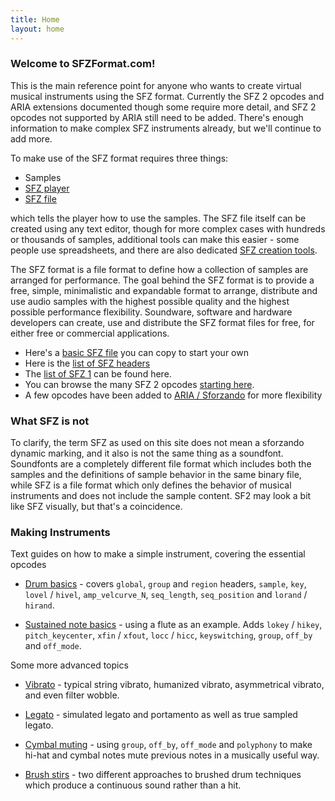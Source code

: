 ```yaml
---
title: Home
layout: home
---
```

### Welcome to SFZFormat.com!

<div markdown="1" class="jumbotron p-4 mb-3">

This is the main reference point for anyone who wants to create virtual musical
instruments using the SFZ format. Currently the SFZ 2 opcodes and ARIA extensions
documented though some require more detail, and SFZ 2 opcodes not supported by
ARIA still need to be added. There's enough information to make complex SFZ
instruments already, but we'll continue to add more.

To make use of the SFZ format requires three things:

- Samples
- [SFZ player]
- [SFZ file]

which tells the player how to use the samples. The SFZ file itself can be created
using any text editor, though for more complex cases with hundreds or thousands
of samples, additional tools can make this easier - some people use spreadsheets,
and there are also dedicated [SFZ creation tools].

The SFZ format is a file format to define how a collection of samples are
arranged for performance. The goal behind the SFZ format is to provide a free,
simple, minimalistic and expandable format to arrange, distribute and use audio
samples with the highest possible quality and the highest possible performance
flexibility. Soundware, software and hardware developers can create, use and
distribute the SFZ format files for free, for either free or commercial applications.

- Here's a [basic SFZ file] you can copy to start your own
- Here is the [list of SFZ headers]
- The [list of SFZ 1] can be found here.
- You can browse the many SFZ 2 opcodes [starting here].
- A few opcodes have been added to [ARIA / Sforzando] for more flexibility
</div>

### What SFZ is not

To clarify, the term SFZ as used on this site does not mean a sforzando dynamic marking,
and it also is not the same thing as a soundfont. Soundfonts are a completely different
file format which includes both the samples and the definitions of sample behavior in the
same binary file, while SFZ is a file format which only defines the behavior of musical
instruments and does not include the sample content. SF2 may look a bit like SFZ visually,
but that's a coincidence.

### Making Instruments

<div markdown="1" class="jumbotron p-4 mb-3">

Text guides on how to make a simple instrument, covering the essential opcodes

- [Drum basics] - covers `global`, `group` and
  `region` headers, `sample`, `key`, `lovel` / `hivel`, `amp_velcurve_N`,
  `seq_length`, `seq_position` and `lorand` / `hirand`.

- [Sustained note basics] - using a flute
  as an example.
  Adds `lokey` / `hikey`, `pitch_keycenter`, `xfin` / `xfout`, `locc` / `hicc`,
  `keyswitching`, `group`, `off_by` and `off_mode`.

Some more advanced topics

- [Vibrato] - typical string vibrato, humanized vibrato,
  asymmetrical vibrato, and even filter wobble.

- [Legato] - simulated legato and portamento as well as
  true sampled legato.

- [Cymbal muting] - using `group`, `off_by`, `off_mode`
  and `polyphony` to make hi-hat and cymbal notes mute previous notes
  in a musically useful way.

- [Brush stirs] - two different approaches to brushed
	drum techniques which produce a continuous sound rather than a hit.
</div>

[ARIA / Sforzando]:      /extensions/aria/
[basic SFZ file]:        /tutorials/basic_sfz_file
[Brush stirs]:           /tutorials/brush_stirs
[Cymbal muting]:         /tutorials/cymbal_muting
[Drum basics]:           /tutorials/drum_basics
[list of SFZ 1]:         /misc/sfz1
[list of SFZ headers]:   /headers
[SFZ creation tools]:    /software/tools
[SFZ file]:              /tutorials/basic_sfz_file
[SFZ player]:            /software/players
[starting here]:         /misc/sfz2
[Sustained note basics]: /tutorials/sustained_note_basics
[Legato]:                /tutorials/legato
[Vibrato]:               /tutorials/vibrato
